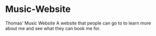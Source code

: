 # Music-Website
Thomas' Music Website
A website that people can go to to learn more about me and see what they can book me for.
